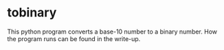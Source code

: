 # tobinary

This python program converts a base-10 number to a binary number.  How the program runs can be found in the write-up.
